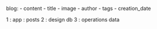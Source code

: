 blog:
    - content
    - title
    - image
    - author
    - tags
    - creation_date




1 : app : posts
2 : design db
3 : operations data    